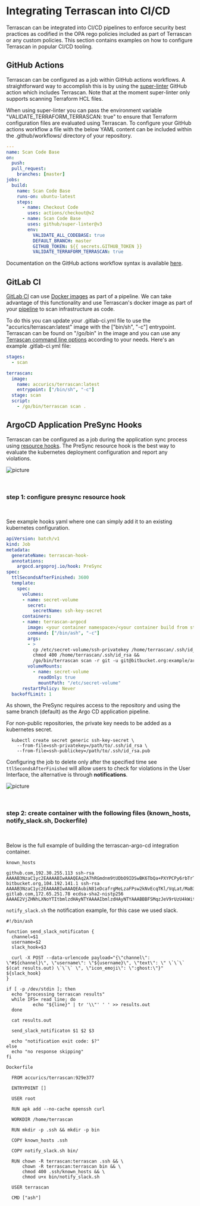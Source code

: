 # Integrating Terrascan into CI/CD

Terrascan can be integrated into CI/CD pipelines to enforce security best practices as codified in the OPA rego policies included as part of Terrascan or any custom policies. This section contains examples on how to configure Terrascan in popular CI/CD tooling.

## GitHub Actions

Terrascan can be configured as a job within GitHub actions workflows. A straightforward way to accomplish this is by using the [super-linter](https://github.com/github/super-linter) GitHub action which includes Terrascan. Note that at the moment super-linter only supports scanning Terraform HCL files.

When using super-linter you can pass the environment variable "VALIDATE_TERRAFORM_TERRASCAN: true" to ensure that Terraform configuration files are evaluated using Terrascan. To configure your GitHub actions workflow a file with the below YAML content can be included within the .github/workflows/ directory of your repository.

``` YAML
---
name: Scan Code Base
on:
  push:
  pull_request:
    branches: [master]
jobs:
  build:
    name: Scan Code Base
    runs-on: ubuntu-latest
    steps:
      - name: Checkout Code
        uses: actions/checkout@v2
      - name: Scan Code Base
        uses: github/super-linter@v3
        env:
          VALIDATE_ALL_CODEBASE: true
          DEFAULT_BRANCH: master
          GITHUB_TOKEN: ${{ secrets.GITHUB_TOKEN }}
          VALIDATE_TERRAFORM_TERRASCAN: true
```

Documentation on the GitHub actions workflow syntax is available [here](https://help.github.com/en/articles/workflow-syntax-for-github-actions).


## GitLab CI

[GitLab CI](https://docs.gitlab.com/ee/ci/README.html) can use [Docker images](https://docs.gitlab.com/ee/ci/docker/using_docker_images.html) as part of a pipeline. We can take advantage of this functionality and use Terrascan's docker image as part of your [pipeline](https://docs.gitlab.com/ee/ci/pipelines/) to scan infrastructure as code.

To do this you can update your .gitlab-ci.yml file to use the "accurics/terrascan:latest" image with the ["bin/sh", "-c"] entrypoint. Terrascan can be found on "/go/bin" in the image and you can use any [Terrascan command line options](http://ubusvr:8000/getting-started/usage/#terrascan-commands) according to your needs. Here's an example .gitlab-ci.yml file:

``` YAML
stages:
  - scan

terrascan:
  image:
    name: accurics/terrascan:latest
    entrypoint: ["/bin/sh", "-c"]
  stage: scan
  script:
    - /go/bin/terrascan scan .
```


## ArgoCD Application PreSync Hooks


Terrascan can be configured as a job during the application sync process using [resource hooks](https://argoproj.github.io/argo-cd/user-guide/resource_hooks). The PreSync resource hook is the best way to evaluate the kubernetes deployment configuration and report any violations. 


![picture](img/terrascan-argo-cd-pipeline.png)

&nbsp;
### step 1: configure presync resource hook
&nbsp;

See example hooks yaml where one can simply add it to an existing kubernetes configuration.


``` YAML
apiVersion: batch/v1
kind: Job
metadata:
  generateName: terrascan-hook-
  annotations:
    argocd.argoproj.io/hook: PreSync
spec:
  ttlSecondsAfterFinished: 3600
  template:
    spec:
      volumes:
      - name: secret-volume
        secret:
          secretName: ssh-key-secret    
      containers:
      - name: terrascan-argocd
        image: <your container namespace>/<your container build from steps below>:<hash>
        command: ["/bin/ash", "-c"]
        args:
        - >
          cp /etc/secret-volume/ssh-privatekey /home/terrascan/.ssh/id_rsa &&
          chmod 400 /home/terrascan/.ssh/id_rsa &&
          /go/bin/terrascan scan -r git -u git@bitbucket.org:example/argo-cd-nginx-sample.git -i k8s -t k8s | /home/terrascan/bin/notify_slack.sh webhook-tests argo-cd https://hooks.slack.com/services/TXXXXXXXX/XXXXXXXXXXX/0XXXXXXXXXXXXXXXXXX
        volumeMounts:
          - name: secret-volume
            readOnly: true
            mountPath: "/etc/secret-volume"
      restartPolicy: Never
  backoffLimit: 1
```

As shown, the PreSync requires access to the repository and using the same branch (default) as the Argo CD application pipeline. 

For non-public repositories, the private key needs to be added as a kubernetes secret.

``` CONSOLE
  kubectl create secret generic ssh-key-secret \
    --from-file=ssh-privatekey=/path/to/.ssh/id_rsa \
    --from-file=ssh-publickey=/path/to/.ssh/id_rsa.pub
```

Configuring the job to delete only after the specified time see `ttlSecondsAfterFinished` will allow users to check for violations in the User Interface, the alternative is through **notifications**.

![picture](img/terrascan-argo-cd-resource-hook-logs.png)

&nbsp;
### step 2: create container with the following files (known_hosts, notify_slack.sh, Dockerfile)
&nbsp;

Below is the full example of building the terrascan-argo-cd integration container. 

`known_hosts`

```
github.com,192.30.255.113 ssh-rsa AAAAB3NzaC1yc2EAAAABIwAAAQEAq2A7hRGmdnm9tUDbO9IDSwBK6TbQa+PXYPCPy6rbTrTtw7PHkccKrpp0yVhp5HdEIcKr6pLlVDBfOLX9QUsyCOV0wzfjIJNlGEYsdlLJizHhbn2mUjvSAHQqZETYP81eFzLQNnPHt4EVVUh7VfDESU84KezmD5QlWpXLmvU31/yMf+Se8xhHTvKSCZIFImWwoG6mbUoWf9nzpIoaSjB+weqqUUmpaaasXVal72J+UX2B+2RPW3RcT0eOzQgqlJL3RKrTJvdsjE3JEAvGq3lGHSZXy28G3skua2SmVi/w4yCE6gbODqnTWlg7+wC604ydGXA8VJiS5ap43JXiUFFAaQ==
bitbucket.org,104.192.141.1 ssh-rsa AAAAB3NzaC1yc2EAAAABIwAAAQEAubiN81eDcafrgMeLzaFPsw2kNvEcqTKl/VqLat/MaB33pZy0y3rJZtnqwR2qOOvbwKZYKiEO1O6VqNEBxKvJJelCq0dTXWT5pbO2gDXC6h6QDXCaHo6pOHGPUy+YBaGQRGuSusMEASYiWunYN0vCAI8QaXnWMXNMdFP3jHAJH0eDsoiGnLPBlBp4TNm6rYI74nMzgz3B9IikW4WVK+dc8KZJZWYjAuORU3jc1c/NPskD2ASinf8v3xnfXeukU0sJ5N6m5E8VLjObPEO+mN2t/FZTMZLiFqPWc/ALSqnMnnhwrNi2rbfg/rd/IpL8Le3pSBne8+seeFVBoGqzHM9yXw==
gitlab.com,172.65.251.78 ecdsa-sha2-nistp256 AAAAE2VjZHNhLXNoYTItbmlzdHAyNTYAAAAIbmlzdHAyNTYAAABBBFSMqzJeV9rUzU4kWitGjeR4PWSa29SPqJ1fVkhtj3Hw9xjLVXVYrU9QlYWrOLXBpQ6KWjbjTDTdDkoohFzgbEY=
```

`notify_slack.sh` the notification example, for this case we used slack.

``` SH
#!/bin/ash

function send_slack_notificaton {
  channel=$1
  username=$2
  slack_hook=$3

  curl -X POST --data-urlencode payload="{\"channel\": \"#${channel}\", \"username\": \"${username}\", \"text\": \" \`\`\` $(cat results.out) \`\`\` \", \"icon_emoji\": \":ghost:\"}" ${slack_hook}
}

if [ -p /dev/stdin ]; then
  echo "processing terrascan results"
  while IFS= read line; do
          echo "${line}" | tr '\\"' ' ' >> results.out
  done

  cat results.out

  send_slack_notificaton $1 $2 $3

  echo "notification exit code: $?"
else
  echo "no response skipping"
fi
```

`Dockerfile`

``` SH
  FROM accurics/terrascan:929e377

  ENTRYPOINT []

  USER root 

  RUN apk add --no-cache openssh curl

  WORKDIR /home/terrascan

  RUN mkdir -p .ssh && mkdir -p bin

  COPY known_hosts .ssh

  COPY notify_slack.sh bin/

  RUN chown -R terrascan:terrascan .ssh && \
      chown -R terrascan:terrascan bin && \
      chmod 400 .ssh/known_hosts && \
      chmod u+x bin/notify_slack.sh

  USER terrascan

  CMD ["ash"]
```